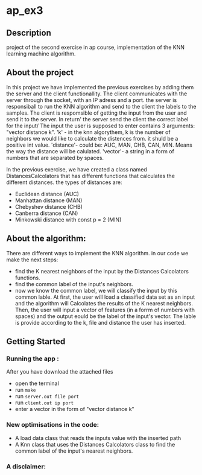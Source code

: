 # ap_ex3
## Description
project of the second exercise in ap course, implementation of the KNN learning machine algorithm.

 ## About the project
In this project we have implemented the previous exercises by adding them the server and the client functionallity. The client communicates with the server through the socket, with an IP adress and a port.
the server is responsiball to run the KNN algorithm and send to the client the labels to the samples. The client is respomsible of getting the input from the user and send it to the server. In return' the server send the client the correct label for the input/
The input the user is supposed to enter contains 3 arguments: "vector distance k".
'k' - in the knn algorythem, k is the number of neighbors we would like to calculate the distences from. it shuld be a positive int value.
'distance'- could be: AUC, MAN, CHB, CAN, MIN. Means the way the distance will be calulated.
'vector'- a string in a form of numbers that are separated by spaces.

In the previous exercise, we have created a class named DistancesCalcolators that has different functions that calculates the different distances.
  the types of distances are: 
  - Euclidean distance (AUC)
  - Manhattan distance (MAN)
  - Chebyshev distance (CHB)
  - Canberra distance (CAN)
  - Minkowski distance with const p = 2 (MIN)
  
   ## About the algorithm:
   There are different ways to implement the KNN algorithm. in our code we make the next steps:
   - find the K nearest neighbors of the input by the Distances Calcolators functions.
   - find the common label of the input's neighbors.
   - now we know the common label, we will classify the input by this common lable.
    At first, the user will load a classified data set as an input and the algorithm will Calcolates the results of the K nearest neighbors.
    Then, the user will input a vector of features (in a forrm of numbers with spaces) and the output eould be the label of the input's vector.
    The lable is provide according to the k, file and distance the user has inserted.

 
 ## Getting Started
### Running  the app :
After you have download the attached files

 * open the terminal
 * run   ```make ```
 * run  ```server.out file port```
 * run  ```client.out ip port```
 * enter a vector in the form of "vector distance k" 

### New optimisations in the code:
- A load data class that reads the inputs value with the inserted path
- A Knn class that uses the Distances Calcolators class to find the common label of the input's nearest neighbors.

### A disclaimer:

